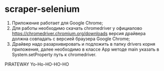 # scraper-selenium
1. Приложение работает для Google Chrome;
2. Для работы необходимо скачать chromedriver у официалово https://chromedriver.chromium.org/downloads
версия драйвера должна совпадать с версией браузера Google Chrome;
3. Драйвер надо разархивировать и подложить в папку drivers корня приложения, далее необходимо в классе App методе main
указать в  System.setProperty путь к chromedriver.

PIRATEWAY Yo-Ho-HO-HO-HO
